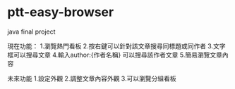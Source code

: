 # ptt-easy-browser
 java final project
 
 現在功能：
 1.瀏覽熱門看板
 2.按右鍵可以針對該文章搜尋同標題或同作者
 3.文字框可以搜尋文章
 4.輸入author:{作者名稱} 可以搜尋該作者文章
 5.簡易瀏覽文章內容
 
 未來功能
 1.設定外觀
 2.調整文章內容外觀
 3.可以瀏覽分組看板
